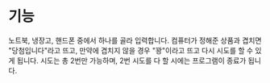 # 기능
노트북, 냉장고, 핸드폰 중에서 하나를 골라 입력합니다.
컴퓨터가 정해준 상품과 겹치면 "당첨입니다"라고 뜨고, 만약에 겹치지 않을 경우 "꽝"이라고 뜨고 다시 시도를 할 수 있게 됩니다.
시도는 총 2번만 가능하며, 2번 시도를 다 할 시에는 프로그램이 종료가 됩니다.
